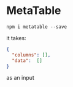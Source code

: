 # MetaTable

`npm i metatable --save`

it takes:
```json
{
  "columns": [],
  "data":  []
}
```
as an input
